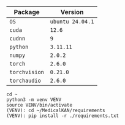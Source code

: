 | Package       | Version          |
|---------------|------------------|
| `OS`          | `ubuntu 24.04.1` |
| `cuda`        | `12.6`           |
| `cudnn`       | `9`              |
| `python`      | `3.11.11`        |
| `numpy`       | `2.0.2`          |
| `torch`       | `2.6.0`          |
| `torchvision` | `0.21.0`         |
| `torchaudio`  | `2.6.0`          |

```
cd ~
python3 -m venv VENV
source VENV/bin/activate
(VENV): cd ~/MedicalKAN/requirements
(VENV): pip install -r ./requirements.txt
```
